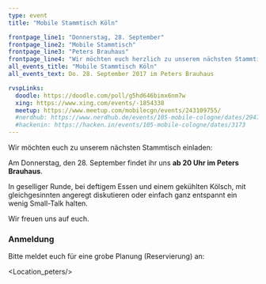 ```yaml
---
type: event
title: "Mobile Stammtisch Köln"

frontpage_line1: "Donnerstag, 28. September"
frontpage_line2: "Mobile Stammtisch"
frontpage_line3: "Peters Brauhaus"
frontpage_line4: "Wir möchten euch herzlich zu unserem nächsten Stammtisch einladen. In geselliger Runde, bei deftigem Essen und einem gekühlten Kölsch, mit gleichgesinnten angeregt diskutieren oder einfach ganz entspannt ein wenig Small-Talk halten."
all_events_title: "Mobile Stammtisch Köln"
all_events_text: Do. 28. September 2017 im Peters Brauhaus

rvspLinks:
  doodle: https://doodle.com/poll/g5hd646bimx6nm7w
  xing: https://www.xing.com/events/-1854338
  meetup: https://www.meetup.com/mobilecgn/events/243109755/
  #nerdhub: https://www.nerdhub.de/events/105-mobile-cologne/dates/29471
  #hackenin: https://hacken.in/events/105-mobile-cologne/dates/3173
---
```


Wir möchten euch zu unserem nächsten Stammtisch einladen:

Am Donnerstag, den 28. September findet ihr uns **ab 20 Uhr im Peters Brauhaus**.

In geselliger Runde, bei deftigem Essen und einem gekühlten Kölsch,
mit gleichgesinnten angeregt diskutieren oder einfach ganz entspannt
ein wenig Small-Talk halten.

Wir freuen uns auf euch.

### Anmeldung

Bitte meldet euch für eine grobe Planung (Reservierung) an: &nbsp;
<RegisterLinks />

<Location_peters/>
